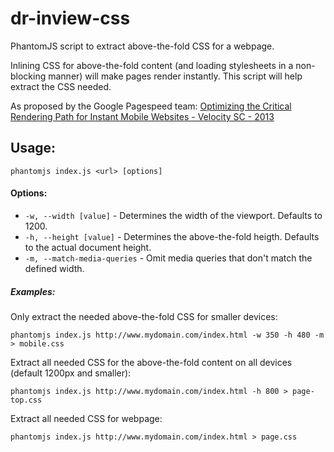 dr-inview-css
=============

PhantomJS script to extract above-the-fold CSS for a webpage.

Inlining CSS for above-the-fold content (and loading stylesheets in a non-blocking manner) will make pages render instantly.
This script will help extract the CSS needed.

As proposed by the Google Pagespeed team:
[Optimizing the Critical Rendering Path for Instant Mobile Websites - Velocity SC - 2013](https://www.youtube.com/watch?v=YV1nKLWoARQ) 

## Usage:

```
phantomjs index.js <url> [options]
```

#### Options:

* `-w, --width [value]` - Determines the width of the viewport. Defaults to 1200.
* `-h, --height [value]` - Determines the above-the-fold heigth. Defaults to the actual document height.
* `-m, --match-media-queries` - Omit media queries that don't match the defined width.

##### Examples:

Only extract the needed above-the-fold CSS for smaller devices:
```
phantomjs index.js http://www.mydomain.com/index.html -w 350 -h 480 -m > mobile.css
```

Extract all needed CSS for the above-the-fold content on all devices (default 1200px and smaller):
```
phantomjs index.js http://www.mydomain.com/index.html -h 800 > page-top.css
```

Extract all needed CSS for webpage:
```
phantomjs index.js http://www.mydomain.com/index.html > page.css
```